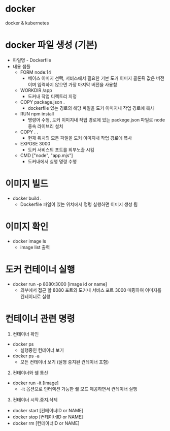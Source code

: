 # docker
docker &amp; kubernetes

# docker 파일 생성 (기본)

* 파일명 - Dockerfile
* 내용 샘플
    - FORM node:14
        - 베이스 이미지 선택, 서비스에서 필요한 기본 도커 이미지 콜론뒤 값은 버전이며 입력하지 않으면 가장 마지막 버전을 사용함
    - WORKDIR /app
        - 도커내 작업 디렉토리 지정
    - COPY package.json .
        - dockerfile 있는 경로의 해당 파일을 도커 이미지내 작업 경로에 복사
    - RUN npm install
        - 명령어 수행, 도커 이미지내 작업 경로에 있는 packege.json 파일로 node 종속 라이브리 설치
    - COPY . .
        - 현재 위치의 모든 파일을 도커 이미지내 작업 경로에 복사
    - EXPOSE 3000
        - 도커 서비스의 포트를 외부노출 시킴
    - CMD ["node", "app.mjs"]
        - 도커내에서 실행 명령 수행

# 이미지 빌드

* docker build .
    - Dockerfile 파일이 있는 위치에서 명령 실행하면 이미지 생성 됨
    
# 이미지 확인

* docker image ls
    - image list 출력

# 도커 컨테이너 실행

* docker run -p 8080:3000 [image id or name]
    - 외부에서 접근 할 8080 포트와 도커내 서비스 포트 3000 매핑하여 이미지를 컨테이너로 실행

# 컨테이너 관련 명령

1. 컨테이너 확인
* docker ps
    - 실행중인 컨테이너 보기
* docker ps -a
    - 모든 컨테이너 보기 (실행 중지된 컨테이너 포함)
2. 컨테이너와 쉘 통신
* docker run -it [image]
    - -it 옵션으로 인터렉션 가능한 쉘 모드 제공하면서 컨테이너 실행
3. 컨테이너 시작.중지.삭제
* docker start [컨테이너ID or NAME]
* docker stop [컨테이너ID or NAME]
* docker rm [컨테이너ID or NAME] 
